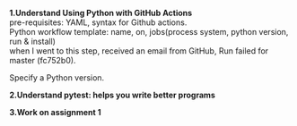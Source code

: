 <strong> 1.Understand Using Python with GitHub Actions </strong>   
pre-requisites: YAML, syntax for Github actions.    
Python workflow template: name, on, jobs(process system, python version, run & install)     
when I went to this step, received an email from GitHub, Run failed for master (fc752b0).    

Specify a Python version.


<strong> 2.Understand pytest: helps you write better programs </strong>    


<strong> 3.Work on assignment 1 </strong>      

